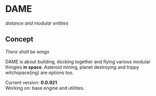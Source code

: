 # DAME
*distance and modular entities*

## Concept
*There shall be wings*

DAME is about building, docking together and flying various modular thingies
**in space**. Asteroid mining, planet destroying and trippy witchspace(ing) are
options too.

Current version: **0.0.921** <br />
Working on: base engine and utilities.

